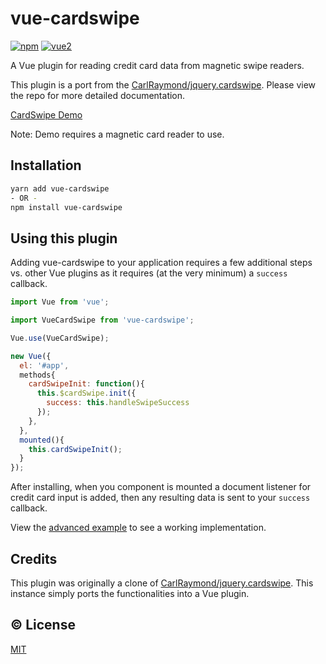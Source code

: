 # vue-cardswipe

[![npm](https://img.shields.io/npm/v/vue-cardswipe.svg)](https://www.npmjs.com/package/vue-cardswipe)
[![vue2](https://img.shields.io/badge/vue-2.x-brightgreen.svg)](https://vuejs.org/)

A Vue plugin for reading credit card data from magnetic swipe readers.

This plugin is a port from  the [CarlRaymond/jquery.cardswipe](https://github.com/CarlRaymond/jquery.cardswipe). Please view the repo for more detailed documentation.

[CardSwipe Demo](https://wuori.github.io/vue-cardswipe/example/)

Note: Demo requires a magnetic card reader to use.

## Installation

```sh
yarn add vue-cardswipe
- OR -
npm install vue-cardswipe
```

## Using this plugin

Adding vue-cardswipe to your application requires a few additional steps vs. other Vue plugins as it requires (at the very minimum) a `success` callback.

```js
import Vue from 'vue';

import VueCardSwipe from 'vue-cardswipe';

Vue.use(VueCardSwipe);

new Vue({
  el: '#app',
  methods{
    cardSwipeInit: function(){
      this.$cardSwipe.init({
        success: this.handleSwipeSuccess
      });
    },
  },
  mounted(){
    this.cardSwipeInit();
  }
});
```

After installing, when you component is mounted a document listener for credit card input is added, then any resulting data is sent to your `success` callback.

View the [advanced example](https://wuori.github.io/vue-cardswipe/example/) to see a working implementation.

## Credits

This plugin was originally a clone of [CarlRaymond/jquery.cardswipe](https://github.com/CarlRaymond/jquery.cardswipe). This instance simply ports the functionalities into a Vue plugin.

## :copyright: License

[MIT](http://opensource.org/licenses/MIT)

